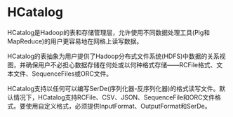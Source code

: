 

# HCatalog

HCatalog是Hadoop的表和存储管理层，允许使用不同数据处理工具(Pig和MapReduce)的用户更容易地在网格上读写数据。

HCatalog的表抽象为用户提供了Hadoop分布式文件系统(HDFS)中数据的关系视图，并确保用户不必担心数据存储在何处或以何种格式存储——RCFile格式、文本文件、SequenceFiles或ORC文件。

HCatalog支持以任何可以编写SerDe(序列化器-反序列化器)的格式读写文件。默认情况下，HCatalog支持RCFile、CSV、JSON、SequenceFile和ORC文件格式。要使用自定义格式，必须提供InputFormat、OutputFormat和SerDe。